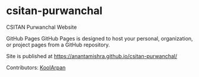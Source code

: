 # csitan-purwanchal
CSITAN Purwanchal Website

GitHub Pages
GitHub Pages is designed to host your personal, organization, or project pages from a GitHub repository.

Site is published at https://anantamishra.github.io/csitan-purwanchal/

Contributors:
[KoolArpan](https://github.com/kooolarpan)
